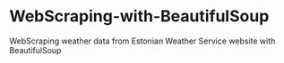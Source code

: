 # WebScraping-with-BeautifulSoup
WebScraping weather data from Estonian Weather Service website with BeautifulSoup
